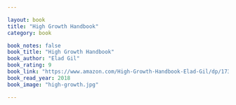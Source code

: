 ```yaml
---

layout: book
title: "High Growth Handbook"
category: book

book_notes: false
book_title: "High Growth Handbook"
book_author: "Elad Gil"
book_rating: 9
book_link: "https://www.amazon.com/High-Growth-Handbook-Elad-Gil/dp/1732265100"
book_read_year: 2018
book_image: "high-growth.jpg"

---
```

